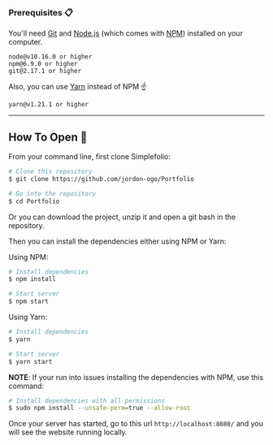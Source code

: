 ### Prerequisites 📋

You'll need [Git](https://git-scm.com) and [Node.js](https://nodejs.org/en/download/) (which comes with [NPM](http://npmjs.com)) installed on your computer.

```
node@v10.16.0 or higher
npm@6.9.0 or higher
git@2.17.1 or higher
```

Also, you can use [Yarn](https://yarnpkg.com/) instead of NPM ☝️

```
yarn@v1.21.1 or higher
```

---

## How To Open 🔧

From your command line, first clone Simplefolio:

```bash
# Clone this repository
$ git clone https://github.com/jordon-ogo/Portfolio

# Go into the repository
$ cd Portfolio
```

Or you can download the project, unzip it and open a git bash in the repository.

Then you can install the dependencies either using NPM or Yarn:

Using NPM:
```bash
# Install dependencies
$ npm install

# Start server
$ npm start
```
Using Yarn:
```bash
# Install dependencies
$ yarn

# Start server
$ yarn start
```

**NOTE**:
If your run into issues installing the dependencies with NPM, use this command:

```bash
# Install dependencies with all permissions
$ sudo npm install --unsafe-perm=true --allow-root
```

Once your server has started, go to this url `http://localhost:8080/` and you will see the website running locally.
